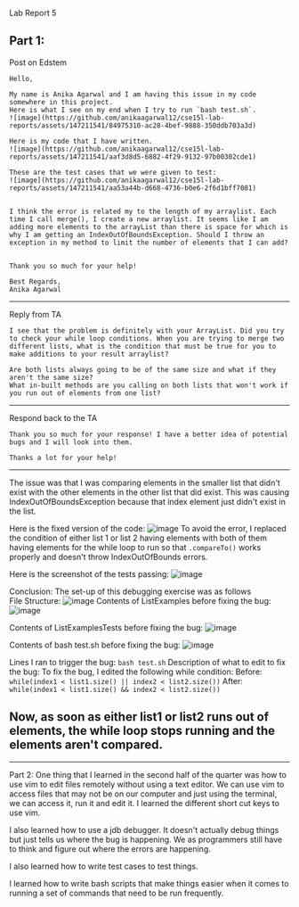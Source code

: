 Lab Report 5 

Part 1: 
---
Post on Edstem
```
Hello,

My name is Anika Agarwal and I am having this issue in my code somewhere in this project.
Here is what I see on my end when I try to run `bash test.sh`.
![image](https://github.com/anikaagarwal12/cse15l-lab-reports/assets/147211541/84975310-ac28-4bef-9888-350ddb703a3d)

Here is my code that I have written.
![image](https://github.com/anikaagarwal12/cse15l-lab-reports/assets/147211541/aaf3d8d5-6882-4f29-9132-97b00302cde1)

These are the test cases that we were given to test:
![image](https://github.com/anikaagarwal12/cse15l-lab-reports/assets/147211541/aa53a44b-d668-4736-b0e6-2f6d1bff7081)


I think the error is related my to the length of my arraylist. Each time I call merge(), I create a new arraylist. It seems like I am adding more elements to the arrayList than there is space for which is why I am getting an IndexOutOfBoundsException. Should I throw an exception in my method to limit the number of elements that I can add?


Thank you so much for your help!

Best Regards,
Anika Agarwal
```
---
Reply from TA
```
I see that the problem is definitely with your ArrayList. Did you try to check your while loop conditions. When you are trying to merge two different lists, what is the condition that must be true for you to make additions to your result arraylist?

Are both lists always going to be of the same size and what if they aren't the same size?
What in-built methods are you calling on both lists that won't work if you run out of elements from one list? 
```
---
Respond back to the TA
```
Thank you so much for your response! I have a better idea of potential bugs and I will look into them.

Thanks a lot for your help!
```
---
The issue was that I was comparing elements in the smaller list that didn't exist with the other elements in the other list that did exist. This was causing IndexOutOfBoundsException because that index element just didn't exist in the list. 

Here is the fixed version of the code: 
![image](https://github.com/anikaagarwal12/cse15l-lab-reports/assets/147211541/e039783e-f90c-4ff3-8b2d-d14548687a99)
To avoid the error, I replaced the condition of either list 1 or list 2 having elements with both of them having elements for the while loop to run so that `.compareTo()` works properly and doesn't throw IndexOutOfBounds errors. 

Here is the screenshot of the tests passing: 
![image](https://github.com/anikaagarwal12/cse15l-lab-reports/assets/147211541/f4b6c7d9-ac97-48cd-a023-ca110ad5e959)


Conclusion: 
The set-up of this debugging exercise was as follows     
File Structure: 
![image](https://github.com/anikaagarwal12/cse15l-lab-reports/assets/147211541/583a54d4-bbfc-4458-b64e-436d3da8be56)
Contents of ListExamples before fixing the bug: 
![image](https://github.com/anikaagarwal12/cse15l-lab-reports/assets/147211541/39d7a29c-0f47-414a-8a07-5cf8bee912e0)

Contents of ListExamplesTests before fixing the bug: 
![image](https://github.com/anikaagarwal12/cse15l-lab-reports/assets/147211541/03206f8b-0a90-4b02-b5c1-93b2ce1d23ea)

Contents of bash test.sh before fixing the bug: 
![image](https://github.com/anikaagarwal12/cse15l-lab-reports/assets/147211541/2808f300-10dc-4954-9bdb-a14099b8da33)

Lines I ran to trigger the bug: 
`bash test.sh` 
Description of what to edit to fix the bug: 
To fix the bug, I edited the following while condition: 
Before: ` while(index1 < list1.size() || index2 < list2.size())` 
After: `while(index1 < list1.size() && index2 < list2.size())`

Now, as soon as either list1 or list2 runs out of elements, the while loop stops running and the elements aren't compared. 
---
---
Part 2: 
One thing that I learned in the second half of the quarter was how to use vim to edit files remotely without using a text editor. We can use vim to access files that may not be on our computer and just using the terminal, we can access it, run it and edit it. I learned the different short cut keys to use vim. 

I also learned how to use a jdb debugger. It doesn't actually debug things but just tells us where the bug is happening. We as programmers still have to think and figure out where the errors are happening. 

I also learned how to write test cases to test things. 

I learned how to write bash scripts that make things easier when it comes to running a set of commands that need to be run frequently. 

